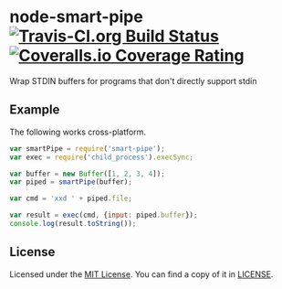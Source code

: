 # node-smart-pipe [![Travis-CI.org Build Status](https://img.shields.io/travis/Qix-/node-smart-pipe.svg?style=flat-square)](https://travis-ci.org/Qix-/node-smart-pipe) [![Coveralls.io Coverage Rating](https://img.shields.io/coveralls/Qix-/node-smart-pipe.svg?style=flat-square)](https://coveralls.io/r/Qix-/node-smart-pipe)
Wrap STDIN buffers for programs that don't directly support stdin

## Example
The following works cross-platform.

```javascript
var smartPipe = require('smart-pipe');
var exec = require('child_process').execSync;

var buffer = new Buffer([1, 2, 3, 4]);
var piped = smartPipe(buffer);

var cmd = 'xxd ' + piped.file;

var result = exec(cmd, {input: piped.buffer});
console.log(result.toString());
```

## License
Licensed under the [MIT License](http://opensource.org/licenses/MIT).
You can find a copy of it in [LICENSE](LICENSE).
